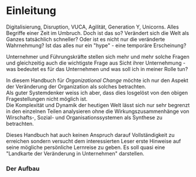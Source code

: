 # Einleitung

Digitalisierung, Disruption, VUCA, Agilität, Generation Y, Unicorns. Alles Begriffe einer Zeit im Umbruch. Doch ist das so? Verändert sich die Welt als Ganzes tatsächlich schneller? Oder ist es nicht nur die veränderte Wahrnehmung? Ist das alles nur ein "hype" - eine temporäre Erscheinung?

Unternehmer und Führungskräfte stellen sich mehr und mehr solche Fragen und gleichzeitig auch die wichtigste Frage aus Sicht ihrer Unternehmung - was bedeutet es für das Unternehmen und was soll ich in meiner Rolle tun?

In diesem Handbuch für _Organizational Change_ möchte ich nur den Aspekt der Veränderung der Organization als solches betrachten.   
Als guter Systemdenker weiss ich aber, dass dies losgelöst von den obigen Fragestellungen nicht möglich ist.  
Die Komplexität und Dynamik der heutigen Welt lässt sich nur sehr begrenzt in den einzelnen Teilen analysieren ohne die Wirkungszusammenhänge von Wirschafts-, Sozial- und Organisationssystemen als Synthese zu betrachten.

Dieses Handbuch hat auch keinen Anspruch darauf Vollständigkeit zu erreichen sondern versucht dem interessierten Leser erste Hinweise auf seine mögliche persönliche Lernreise zu geben. Es soll quasi eine "Landkarte der Veränderung in Unternehmen" darstellen. 

### Der Aufbau





